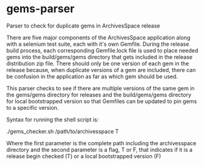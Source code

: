 # gems-parser
Parser to check for duplicate gems in ArchivesSpace release

There are five major components of the ArchivesSpace application along with a selenium test suite, each with it's own Gemfile.
During the release build process, each corresponding Gemfile.lock file is used to place needed gems into the build/gems/gems directory that gets included in the release distribution zip file.
There should only be one version of each gem in the release because, when duplicate versions of a gem are included, there can be confusion in the application as far as which gem should be used.

This parser checks to see if there are multiple versions of the same gem in the gems/gems directory for releases and the build/gems/gems directory for local bootstrapped version so that Gemfiles can be updated to pin gems to a specific version.

Syntax for running the shell script is:

./gems_checker.sh /path/to/archivesspace T

Where the first parameter is the complete path including the archivesspace directory and the second parameter is a flag, T or F, that indicates if it is a release begin checked (T) or a local bootstrapped version (F)
